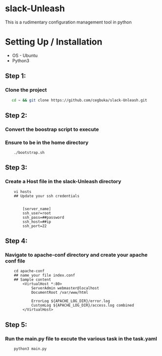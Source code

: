 # slack-Unleash

This is a rudimentary configuration management tool in python

# Setting Up / Installation

- OS - Ubuntu
- Python3

## Step 1:
### Clone the project
```bash
   cd ~ && git clone https://github.com/cegbuka/slack-Unleash.git
```

## Step 2:
### Convert the boostrap script to execute
### Ensure to be in the home directory

``` chmod +x bootstrap. 
    ./bootstrap.sh
```


## Step 3:
### Create a Host file in the slack-Unleash directory
``` 
    vi hosts
    ## Update your ssh credentials

    
        [server_name]
        ssh_user=root
        ssh_pass=##password
        ssh_host=##ip
        ssh_port=22
```

## Step 4:
### Navigate to apache-conf directory and create your apache conf file
``` 
    cd apache-conf
    ## name your file index.conf
    ## Sample content 
        <VirtualHost *:80>
            ServerAdmin webmaster@localhost
            DocumentRoot /var/www/html

            ErrorLog ${APACHE_LOG_DIR}/error.log
            CustomLog ${APACHE_LOG_DIR}/access.log combined
        </VirtualHost>

```

## Step 5: 
### Run the main.py file to excute the various task in the task.yaml

```
    python3 main.py
```
